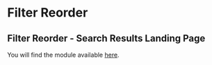 # Filter Reorder

## Filter Reorder - Search Results Landing Page

You will find the module available [here](/modules/filter-reorder/landing).